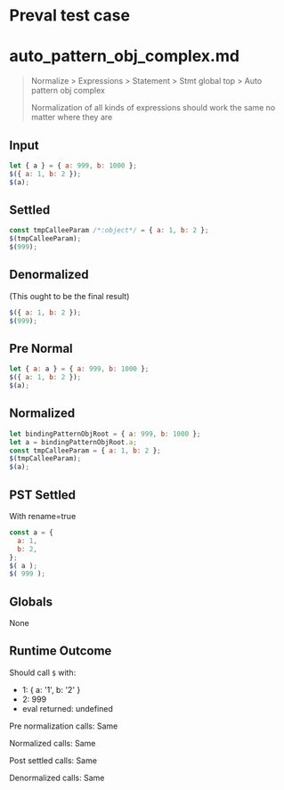 # Preval test case

# auto_pattern_obj_complex.md

> Normalize > Expressions > Statement > Stmt global top > Auto pattern obj complex
>
> Normalization of all kinds of expressions should work the same no matter where they are

## Input

`````js filename=intro
let { a } = { a: 999, b: 1000 };
$({ a: 1, b: 2 });
$(a);
`````

## Settled


`````js filename=intro
const tmpCalleeParam /*:object*/ = { a: 1, b: 2 };
$(tmpCalleeParam);
$(999);
`````

## Denormalized
(This ought to be the final result)

`````js filename=intro
$({ a: 1, b: 2 });
$(999);
`````

## Pre Normal


`````js filename=intro
let { a: a } = { a: 999, b: 1000 };
$({ a: 1, b: 2 });
$(a);
`````

## Normalized


`````js filename=intro
let bindingPatternObjRoot = { a: 999, b: 1000 };
let a = bindingPatternObjRoot.a;
const tmpCalleeParam = { a: 1, b: 2 };
$(tmpCalleeParam);
$(a);
`````

## PST Settled
With rename=true

`````js filename=intro
const a = {
  a: 1,
  b: 2,
};
$( a );
$( 999 );
`````

## Globals

None

## Runtime Outcome

Should call `$` with:
 - 1: { a: '1', b: '2' }
 - 2: 999
 - eval returned: undefined

Pre normalization calls: Same

Normalized calls: Same

Post settled calls: Same

Denormalized calls: Same

